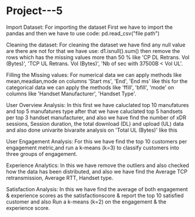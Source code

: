 # Project---5

Import Dataset:
        For importing the dataset First we have to import the pandas and then we have to use code: pd.read_csv("file path")

Cleaning the dataset: 
              For cleaning the dataset we have find any null value are there are not for that we have use: d1.isnull().sum() then remove the rows which has the missing values more than 50 % like 'CP DL Retrans. Vol (Bytes)', 'TCP UL Retrans. Vol (Bytes)', 'Nb of sec with 37500B < Vol UL'.

Filling the Missing values:
         For numerical data we can apply methods like mean,meadian,mode on columns 'Start ms', 'End', 'End ms' like this for the categorical data we can apply the methods like 'ffill', 'bfill', 'mode' on columns like 'Handset Manufacturer', 'Handset Type'.

User Overview Analysis:
    In this first we have caluclated top 10 manufatures and top 5 manufatures type after that we have caluclated top 5 handsets per top 3 handset manufacturer, and also we have find the number of xDR sessions, Session duration, the total download (DL) and upload (UL) data and also done univarite bivaraite analysis on 'Total UL (Bytes)' like this

User Engagement Analysis:
       For this we have find the top 10 customers per engagement metric,and run a k-means (k=3) to classify customers into
three groups of engagement.

Experience Analytics:
      In this we have remove the outliers and also checked how the data has been distributed, and also we have find the Average TCP retransmission, Average RTT,  Handset type.

Satisfaction Analysis:
      In this we have find the average of both engagement & experience scores as the satisfactionscore & report the top 10 satisfied customer and also  Run a k-means (k=2) on the engagement & the experience score.
    
